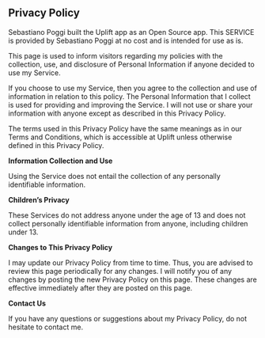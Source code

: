 ## Privacy Policy

Sebastiano Poggi built the Uplift app as an Open Source app. This SERVICE is provided by Sebastiano Poggi at no cost and is intended for use as is.

This page is used to inform visitors regarding my policies with the collection, use, and disclosure of Personal Information if anyone decided to use my Service.

If you choose to use my Service, then you agree to the collection and use of information in relation to this policy. The Personal Information that I collect is used for providing and improving the Service. I will not use or share your information with anyone except as described in this Privacy Policy.

The terms used in this Privacy Policy have the same meanings as in our Terms and Conditions, which is accessible at Uplift unless otherwise defined in this Privacy Policy.

**Information Collection and Use**

Using the Service does not entail the collection of any personally identifiable information.

**Children’s Privacy**

These Services do not address anyone under the age of 13 and does not collect personally identifiable information from anyone, including children under 13.

**Changes to This Privacy Policy**

I may update our Privacy Policy from time to time. Thus, you are advised to review this page periodically for any changes. I will notify you of any changes by posting the new Privacy Policy on this page. These changes are effective immediately after they are posted on this page.

**Contact Us**

If you have any questions or suggestions about my Privacy Policy, do not hesitate to contact me.
